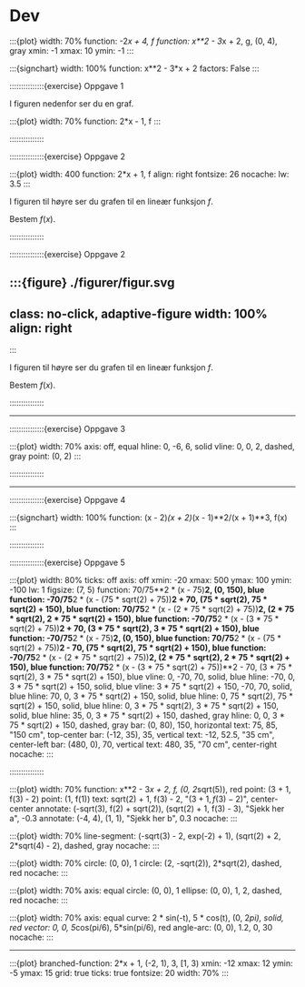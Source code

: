 # Dev




:::{plot}
width: 70%
function: -2*x + 4, f
function: x**2 - 3*x + 2, g, (0, 4), gray
xmin: -1
xmax: 10
ymin: -1
:::

:::{signchart}
width: 100%
function: x**2 - 3*x + 2
factors: False 
:::





:::::::::::::::{exercise} Oppgave 1

I figuren nedenfor ser du en graf.

:::{plot}
width: 70%
function: 2*x - 1, f
:::


:::::::::::::::



:::::::::::::::{exercise} Oppgave 2

:::{plot}
width: 400
function: 2*x + 1, f
align: right
fontsize: 26
nocache:
lw: 3.5
:::

I figuren til høyre ser du grafen til en lineær funksjon $f$.

Bestem $f(x)$. 




:::::::::::::::



:::::::::::::::{exercise} Oppgave 2

:::{figure} ./figurer/figur.svg
---
class: no-click, adaptive-figure
width: 100%
align: right
---
:::

I figuren til høyre ser du grafen til en lineær funksjon $f$.

Bestem $f(x)$. 




:::::::::::::::



---



:::::::::::::::{exercise} Oppgave 3


:::{plot}
width: 70%
axis: off, equal
hline: 0, -6, 6, solid
vline: 0, 0, 2, dashed, gray
point: (0, 2)
:::



:::::::::::::::


---


:::::::::::::::{exercise} Oppgave 4


:::{signchart}
width: 100%
function: (x - 2)*(x + 2)*(x - 1)**2/(x + 1)**3, f(x)
:::


:::::::::::::::




:::::::::::::::{exercise} Oppgave 5

:::{plot}
width: 80%
ticks: off
axis: off
xmin: -20
xmax: 500
ymax: 100
ymin: -100
lw: 1
figsize: (7, 5)
function: 70/75**2 * (x - 75)**2, (0, 150), blue
function: -70/75**2 * (x - (75 * sqrt(2) + 75))**2 + 70, (75 * sqrt(2), 75 * sqrt(2) + 150), blue
function: 70/75**2 * (x - (2 * 75 * sqrt(2) + 75))**2, (2 * 75 * sqrt(2), 2 * 75 * sqrt(2) + 150), blue
function: -70/75**2 * (x - (3 * 75 * sqrt(2) + 75))**2 + 70, (3 * 75 * sqrt(2), 3 * 75 * sqrt(2) + 150), blue
function: -70/75**2 * (x - 75)**2, (0, 150), blue
function: 70/75**2 * (x - (75 * sqrt(2) + 75))**2 - 70, (75 * sqrt(2), 75 * sqrt(2) + 150), blue
function: -70/75**2 * (x - (2 * 75 * sqrt(2) + 75))**2, (2 * 75 * sqrt(2), 2 * 75 * sqrt(2) + 150), blue
function: 70/75**2 * (x - (3 * 75 * sqrt(2) + 75))**2 - 70, (3 * 75 * sqrt(2), 3 * 75 * sqrt(2) + 150), blue
vline: 0, -70, 70, solid, blue
hline: -70, 0, 3 * 75 * sqrt(2) + 150, solid, blue
vline: 3 * 75 * sqrt(2) + 150, -70, 70, solid, blue
hline: 70, 0, 3 * 75 * sqrt(2) + 150, solid, blue
hline: 0, 75 * sqrt(2), 75 * sqrt(2) + 150, solid, blue
hline: 0, 3 * 75 * sqrt(2), 3 * 75 * sqrt(2) + 150, solid, blue
hline: 35, 0, 3 * 75 * sqrt(2) + 150, dashed, gray
hline: 0, 0, 3 * 75 * sqrt(2) + 150, dashed, gray
bar: (0, 80), 150, horizontal
text: 75, 85, "150 cm", top-center
bar: (-12, 35), 35, vertical 
text: -12, 52.5, "35 cm", center-left
bar: (480, 0), 70, vertical
text: 480, 35, "70 cm", center-right
nocache:
:::



:::::::::::::::



:::{plot}
width: 70%
function: x**2 - 3*x + 2, f, (0, 2*sqrt(5)), red
point: (3 + 1, f(3) - 2)
point: (1, f(1))
text: sqrt(2) + 1, f(3) - 2, "$(3 + 1, f(3) - 2)$", center-center
annotate: (-sqrt(3), f(2) + sqrt(2)), (sqrt(2) + 1, f(3) - 3), "Sjekk her a", -0.3
annotate: (-4, 4), (1, 1), "Sjekk her b", 0.3
nocache:
:::


:::{plot}
width: 70%
line-segment: (-sqrt(3) - 2, exp(-2) + 1), (sqrt(2) + 2, 2*sqrt(4) - 2), dashed, gray
nocache:
:::




:::{plot}
width: 70%
circle: (0, 0), 1
circle: (2, -sqrt(2)), 2*sqrt(2), dashed, red
nocache:
:::


:::{plot}
width: 70%
axis: equal
circle: (0, 0), 1
ellipse: (0, 0), 1, 2, dashed, red
nocache:
:::


:::{plot}
width: 70%
axis: equal
curve: 2 * sin(-t), 5 * cos(t), (0, 2*pi), solid, red
vector: 0, 0, 5*cos(pi/6), 5*sin(pi/6), red
angle-arc: (0, 0), 1.2, 0, 30
nocache:
:::



---


:::{plot}
branched-function: 2*x + 1, (-2, 1), 3, [1, 3)
xmin: -12
xmax: 12
ymin: -5
ymax: 15
grid: true
ticks: true
fontsize: 20
width: 70%
:::